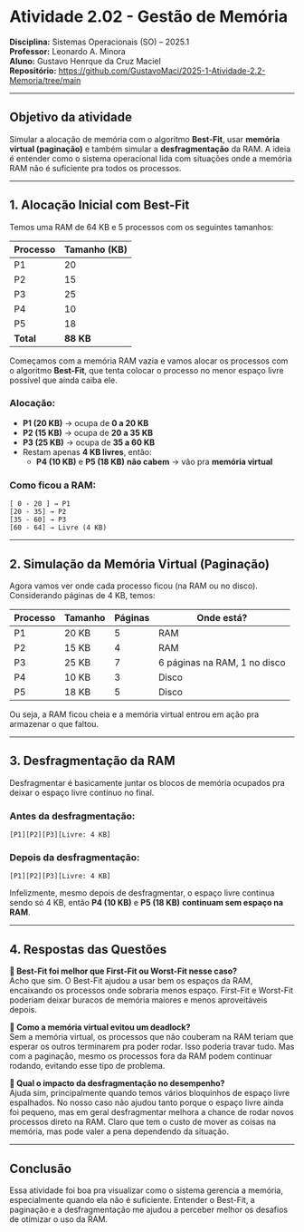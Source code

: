 # Atividade 2.02 - Gestão de Memória  
**Disciplina:** Sistemas Operacionais (SO) – 2025.1  
**Professor:** Leonardo A. Minora  
**Aluno:** Gustavo Henrque da Cruz Maciel  
**Repositório:** https://github.com/GustavoMaci/2025-1-Atividade-2.2-Memoria/tree/main

---

## Objetivo da atividade

Simular a alocação de memória com o algoritmo **Best-Fit**, usar **memória virtual (paginação)** e também simular a **desfragmentação** da RAM. A ideia é entender como o sistema operacional lida com situações onde a memória RAM não é suficiente pra todos os processos.

---

## 1. Alocação Inicial com Best-Fit

Temos uma RAM de 64 KB e 5 processos com os seguintes tamanhos:

| Processo | Tamanho (KB) |
|----------|--------------|
| P1       | 20           |
| P2       | 15           |
| P3       | 25           |
| P4       | 10           |
| P5       | 18           |
| **Total** | **88 KB**     |

Começamos com a memória RAM vazia e vamos alocar os processos com o algoritmo **Best-Fit**, que tenta colocar o processo no menor espaço livre possível que ainda caiba ele.

### Alocação:

- **P1 (20 KB)** → ocupa de **0 a 20 KB**
- **P2 (15 KB)** → ocupa de **20 a 35 KB**
- **P3 (25 KB)** → ocupa de **35 a 60 KB**
- Restam apenas **4 KB livres**, então:
  - **P4 (10 KB)** e **P5 (18 KB)** **não cabem** → vão pra **memória virtual**

### Como ficou a RAM:

```
[ 0 - 20 ] → P1  
[20 - 35] → P2  
[35 - 60] → P3  
[60 - 64] → Livre (4 KB)
```

---

## 2. Simulação da Memória Virtual (Paginação)

Agora vamos ver onde cada processo ficou (na RAM ou no disco). Considerando páginas de 4 KB, temos:

| Processo | Tamanho | Páginas | Onde está?                        |
|----------|---------|---------|-----------------------------------|
| P1       | 20 KB   | 5       | RAM                               |
| P2       | 15 KB   | 4       | RAM                               |
| P3       | 25 KB   | 7       | 6 páginas na RAM, 1 no disco      |
| P4       | 10 KB   | 3       | Disco                             |
| P5       | 18 KB   | 5       | Disco                             |

Ou seja, a RAM ficou cheia e a memória virtual entrou em ação pra armazenar o que faltou.

---

## 3. Desfragmentação da RAM

Desfragmentar é basicamente juntar os blocos de memória ocupados pra deixar o espaço livre contínuo no final.

### Antes da desfragmentação:
```
[P1][P2][P3][Livre: 4 KB]
```

### Depois da desfragmentação:
```
[P1][P2][P3][Livre: 4 KB]
```

Infelizmente, mesmo depois de desfragmentar, o espaço livre continua sendo só 4 KB, então **P4 (10 KB)** e **P5 (18 KB)** **continuam sem espaço na RAM**.

---

## 4. Respostas das Questões

**🔹 Best-Fit foi melhor que First-Fit ou Worst-Fit nesse caso?**  
Acho que sim. O Best-Fit ajudou a usar bem os espaços da RAM, encaixando os processos onde sobraria menos espaço. First-Fit e Worst-Fit poderiam deixar buracos de memória maiores e menos aproveitáveis depois.

**🔹 Como a memória virtual evitou um deadlock?**  
Sem a memória virtual, os processos que não couberam na RAM teriam que esperar os outros terminarem pra poder rodar. Isso poderia travar tudo. Mas com a paginação, mesmo os processos fora da RAM podem continuar rodando, evitando esse tipo de problema.

**🔹 Qual o impacto da desfragmentação no desempenho?**  
Ajuda sim, principalmente quando temos vários bloquinhos de espaço livre espalhados. No nosso caso não ajudou tanto porque o espaço livre ainda foi pequeno, mas em geral desfragmentar melhora a chance de rodar novos processos direto na RAM. Claro que tem o custo de mover as coisas na memória, mas pode valer a pena dependendo da situação.

---

## Conclusão

Essa atividade foi boa pra visualizar como o sistema gerencia a memória, especialmente quando ela não é suficiente. Entender o Best-Fit, a paginação e a desfragmentação me ajudou a perceber melhor os desafios de otimizar o uso da RAM.
